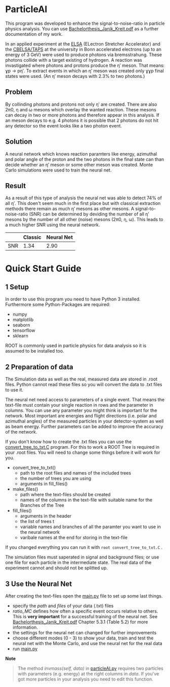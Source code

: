 # ParticleAI

This program was developed to enhance the signal-to-noise-ratio in particle physics analysis.
You can use [Bachelorthesis_Janik_Kreit.pdf](Bachelorthesis_Janik_Kreit.pdf) as a further documentation of my work.

In an applied experiment at the [ELSA](https://www-elsa.physik.uni-bonn.de/) (ELectron Stretcher
Accelerator) and the [CBELSA/TAPS](https://www.cb.uni-bonn.de/) at the university in Bonn accelerated electrons (up to an energy of 3 GeV) were used to produce photons via bremsstrahung. These photons collide with a target existing of hydrogen.
A reaction was invastigated where photons and protons produce the η′ meson. That means: ɣp -> pη′.
To extract events in which an η′ meson was created only ɣɣp final states were used. (An η′ meson decays with 2.3% to two photons.)

## Problem
By collinding photons and protons not only η′ are created. There are also 2π0, η and ω mesons which overlay the wanted reaction.
These mesons can decay in two or more photons and therefore appear in this analysis. If an meson decays to e.g. 4 photons it is possible that 2 photons do not hit any detector so the event looks like a two photon event.

## Solution
A neural network which knows reaction paramters like energy, azimuthal and polar angle of the proton and the two photons in the final state can than decide whether an η′ meson or some other meson was created. Monte Carlo simulations were used to train the neural net.

## Result
As a result of this type of analysis the neural net was able to detect 74% of all η′. This doen't seem much in the first place but with classical extraction methods there remain as much η′ mesons as other mesons. A signal-to-noise-ratio (SNR) can be determined by deviding the number of all η′ mesons by the number of all other (noise) mesons (2π0, η, ω). This leads to a much higher SNR using the neural network.

|| Classic | Neural Net |
| --- | --- | --- |
| SNR | 1.34 | 2.90 |



# Quick Start Guide
## 1 Setup

In order to use this program you need to have Python 3 installed.
Furthermore some Python-Packages are required:
- numpy
- matplotlib
- seaborn
- tensorflow
- sklearn

 ROOT is commonly used in particle physics for data analysis so it is assumed to be installed too.


## 2 Preparation of data

The Simulation data as well as the real, measured data are stored in .root files. Python cannot read these files so you will convert the data to .txt files to use it.

The neural net need access to parameters of a single event. That means the text-file must contain your single reaction in rows and the parameter in columns. You can use any parameter you might think is important for the network. Most important are energies and flight directions (i.e. polar and azimuthal angles) of the measured particles in your detector-system as well as beam energy. Further parameters can be added to improve the accuracy of the network.

If you don't know how to create the .txt files you can use the [convert_tree_to_txt.C](convert_tree_to_txt.C) program. For this to work a ROOT Tree is required in your .root files.
You will need to change some things before it will work for you.
- convert_tree_to_txt()
  - path to the root files and names of the included trees
  - the number of trees you are using
  - arguments in fill_files()
- make_files()
  - path where the text-files should be created
  - names of the columns in the text-file with suitable name for the Branches of the Tree
- fill_files()
  - arguments in the header
  - the list of trees t
  - variable names and branches of all the paramter you want to use in the neural network
  - varibale names at the end for storing in the text-file

If you changed everything you can run it with `root convert_tree_to_txt.C` .

The simulation files must saperated in signal and background files; or use one file for each particle in the intermediate state.
The real data of the experiment cannot and should not be splitted up.

## 3 Use the Neural Net

After creating the text-files open the [main.py](main.py) file to set up some last things.
- specify the *path* and *files* of your data (.txt) files
- *ratio_MC* defines how often a specific event occurs relative to others. This is **very important** for a successful training of the neural net. See [Bachelorthesis_Janik_Kreit.pdf](Bachelorthesis_Janik_Kreit.pdf) Chapter 5.3.1 (Table 5.2) for more information.
- the settings for the neural net can changed for further improvements
- choose different modes (0 - 3) to show your data, train and test the neural net with the Monte Carlo, and use the neural net for the real data
- run [main.py](main.py)

**Note**
> The method *invmass(self, data)* in [particleAI.py](particleAI.py) requires two particles with parameters (e.g. energy) at the right columns in *data*. If you've got more particles in your analysis you need to edit this function.
